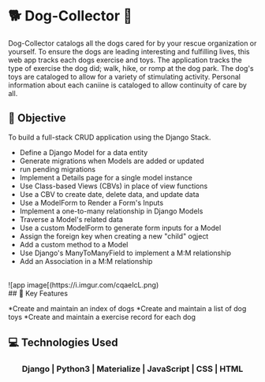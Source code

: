 # 🐕 Dog-Collector 🐶
Dog-Collector catalogs all the dogs cared for by your rescue organization or yourself. To ensure the dogs are leading interesting and fulfilling lives, this web app tracks each dogs exercise and toys.  The application tracks the type of exercise the dog did; walk, hike, or romp at the dog park. The dog's toys are cataloged to allow for a variety of stimulating activity. Personal information about each caniine is cataloged to allow continuity of care by all. 
## :guide_dog: Objective
To build a full-stack CRUD application using the Django Stack.
* Define a Django Model for a data entity
* Generate migrations when Models are added or updated
* run pending migrations
* Implement a Details page for a single model instance
* Use Class-based Views (CBVs) in place of view functions
* Use a CBV to create date, delete data, and update data
* Use a ModelForm to Render a Form's Inputs
* Implement a one-to-many relationship in Django Models
* Traverse a Model's related data
* Use a custom ModelForm to generate form inputs for a Model
* Assign the foreign key when creating a new "child" ogject
* Add a custom method to a Model
* Use Django's ManyToManyField to implement a M:M relationship
* Add an Association in a M:M relationship
 <br>
![app image[(https://i.imgur.com/cqaeIcL.png)
<br>
##  🔑 Key Features

*Create and maintain an index of dogs
*Create and maintain a list of dog toys
*Create and maintain a exercise record for each dog

## 💻 Technologies Used
<h3 align="center">Django | Python3 | Materialize | JavaScript | CSS | HTML</h3>
